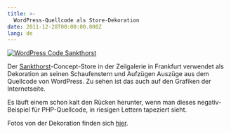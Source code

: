 ```yaml
---
title: >-
  WordPress-Quellcode als Store-Dekoration
date: 2011-12-28T00:00:00.000Z
lang: de
---
```


[![WordPress Code Sankthorst](http://farm8.staticflickr.com/7164/6583562615_f3495a6ae5_b.jpg)][1]

Der [Sankthorst][2]-Concept-Store in der Zeilgalerie in Frankfurt verwendet als
Dekoration an seinen Schaufenstern und Aufzügen Auszüge aus dem Quellcode von
WordPress. Zu sehen ist das auch auf den Grafiken der Internetseite.

Es läuft einem schon kalt den Rücken herunter, wenn man dieses negativ-Beispiel
für PHP-Quellcode, in riesigen Lettern tapeziert sieht.

Fotos von der Dekoration finden sich [hier][1].

[1]: http://www.flickr.com/photos/tacker/sets/72157628594415457/
[2]: http://sankthorst.com/
